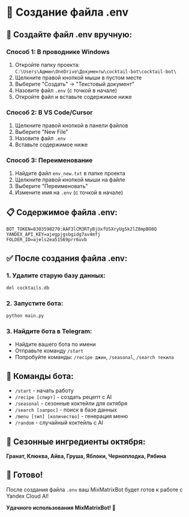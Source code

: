 # 📝 Создание файла .env

## 🎯 Создайте файл .env вручную:

### Способ 1: В проводнике Windows
1. Откройте папку проекта: `C:\Users\Админ\OneDrive\Документы\cocktail-bot\cocktail-bot\`
2. Щелкните правой кнопкой мыши в пустом месте
3. Выберите "Создать" → "Текстовый документ"
4. Назовите файл `.env` (с точкой в начале)
5. Откройте файл и вставьте содержимое ниже

### Способ 2: В VS Code/Cursor
1. Щелкните правой кнопкой в панели файлов
2. Выберите "New File"
3. Назовите файл `.env`
4. Вставьте содержимое ниже

### Способ 3: Переименование
1. Найдите файл `env_new.txt` в папке проекта
2. Щелкните правой кнопкой мыши на файле
3. Выберите "Переименовать"
4. Измените имя на `.env` (с точкой в начале)

## 📋 Содержимое файла .env:

```env
BOT_TOKEN=8303598270:AAF3lCM3RTyBjUxfUSXryUgSk2lZ8mpBO8Q
YANDEX_API_KEY=ajegpjgsbgidg7av4mfj
FOLDER_ID=ajels2ea51569prr6uvb
```

## ✅ После создания файла .env:

### 1. Удалите старую базу данных:
```bash
del cocktails.db
```

### 2. Запустите бота:
```bash
python main.py
```

### 3. Найдите бота в Telegram:
- Найдите вашего бота по имени
- Отправьте команду `/start`
- Попробуйте команды: `/recipe джин`, `/seasonal`, `/search текила`

## 🎯 Команды бота:
- `/start` - начать работу
- `/recipe [спирт]` - создать рецепт с AI
- `/seasonal` - сезонные коктейли для октября
- `/search [запрос]` - поиск в базе данных
- `/menu [тип] [количество]` - генерация меню
- `/random` - случайный коктейль с AI

## 🍂 Сезонные ингредиенты октября:
**Гранат, Клюква, Айва, Груша, Яблоки, Черноплодка, Рябина**

## 🎉 Готово!

После создания файла `.env` ваш MixMatrixBot будет готов к работе с Yandex Cloud AI!

**Удачного использования MixMatrixBot! 🍹**